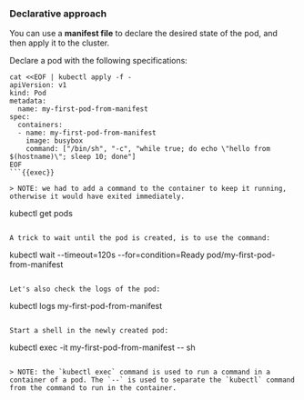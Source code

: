 ### Declarative approach
You can use a __manifest file__ to declare the desired state of the pod, and then apply it to the cluster.

Declare a pod with the following specifications:
```
cat <<EOF | kubectl apply -f -
apiVersion: v1
kind: Pod
metadata:
  name: my-first-pod-from-manifest
spec:
  containers:
  - name: my-first-pod-from-manifest
    image: busybox
    command: ["/bin/sh", "-c", "while true; do echo \"hello from $(hostname)\"; sleep 10; done"]
EOF
```{{exec}}

> NOTE: we had to add a command to the container to keep it running, otherwise it would have exited immediately.

```
kubectl get pods
```{{exec}}

A trick to wait until the pod is created, is to use the command:
```
kubectl wait --timeout=120s --for=condition=Ready pod/my-first-pod-from-manifest
```{{exec}}

Let's also check the logs of the pod:
```
kubectl logs my-first-pod-from-manifest
```{{exec}}

Start a shell in the newly created pod:
```
kubectl exec -it my-first-pod-from-manifest -- sh
```{{exec}}

> NOTE: the `kubectl exec` command is used to run a command in a container of a pod. The `--` is used to separate the `kubectl` command from the command to run in the container.
